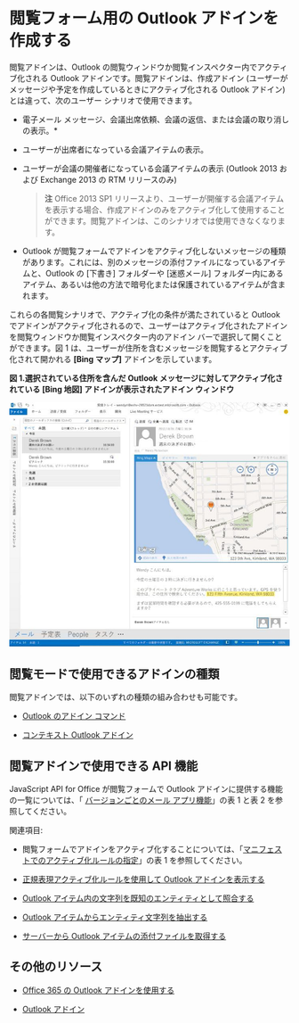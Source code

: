 
# <a name="create-outlook-addins-for-read-forms"></a>閲覧フォーム用の Outlook アドインを作成する

閲覧アドインは、Outlook の閲覧ウィンドウか閲覧インスペクター内でアクティブ化される Outlook アドインです。閲覧アドインは、作成アドイン (ユーザーがメッセージや予定を作成しているときにアクティブ化される Outlook アドイン) とは違って、次のユーザー シナリオで使用できます。


- 電子メール メッセージ、会議出席依頼、会議の返信、または会議の取り消しの表示。*
    
- ユーザーが出席者になっている会議アイテムの表示。
    
- ユーザーが会議の開催者になっている会議アイテムの表示 (Outlook 2013 および Exchange 2013 の RTM リリースのみ)
    
     >**注** Office 2013 SP1 リリースより、ユーザーが開催する会議アイテムを表示する場合、作成アドインのみをアクティブ化して使用することができます。閲覧アドインは、このシナリオでは使用できなくなります。
* Outlook が閲覧フォームでアドインをアクティブ化しないメッセージの種類があります。これには、別のメッセージの添付ファイルになっているアイテムと、Outlook の [下書き] フォルダーや [迷惑メール] フォルダー内にあるアイテム、あるいは他の方法で暗号化または保護されているアイテムが含まれます。

これらの各閲覧シナリオで、アクティブ化の条件が満たされていると Outlook でアドインがアクティブ化されるので、ユーザーはアクティブ化されたアドインを閲覧ウィンドウか閲覧インスペクター内のアドイン バーで選択して開くことができます。図 1 は、ユーザーが住所を含むメッセージを閲覧するとアクティブ化されて開かれる  **[Bing マップ]** アドインを示しています。


**図 1.選択されている住所を含んだ Outlook メッセージに対してアクティブ化されている [Bing 地図] アドインが表示されたアドイン ウィンドウ**

![Outlook の Bing Maps メール アプリ](../../images/off15appsdk_BingMapMailAppScreenshot.jpg)


## <a name="types-of-addins-available-in-read-mode"></a>閲覧モードで使用できるアドインの種類


閲覧アドインでは、以下のいずれの種類の組み合わせも可能です。


- [Outlook のアドイン コマンド](../outlook/add-in-commands-for-outlook.md)
    
- [コンテキスト Outlook アドイン](../outlook/contextual-outlook-add-ins.md)
    

## <a name="api-features-available-to-read-addins"></a>閲覧アドインで使用できる API 機能


JavaScript API for Office が閲覧フォームで Outlook アドインに提供する機能の一覧については、「 [バージョンごとのメール アプリ機能](http://msdn.microsoft.com/library/f34e2f44-8c9d-4e90-b1d7-3f29506adb92%28Office.15%29.aspx)」の表 1 と表 2 を参照してください。 

関連項目:


- 閲覧フォームでアドインをアクティブ化することについては、「[マニフェストでのアクティブ化ルールの指定](../outlook/manifests/activation-rules.md#specify-activation-rules-in-a-manifest)」の表 1 を参照してください。
    
- [正規表現アクティブ化ルールを使用して Outlook アドインを表示する](../outlook/use-regular-expressions-to-show-an-outlook-add-in.md)
    
- [Outlook アイテム内の文字列を既知のエンティティとして照合する](../outlook/match-strings-in-an-item-as-well-known-entities.md)
    
- [Outlook アイテムからエンティティ文字列を抽出する](../outlook/extract-entity-strings-from-an-item.md)
    
- [サーバーから Outlook アイテムの添付ファイルを取得する](../outlook/get-attachments-of-an-outlook-item.md)
    

## <a name="additional-resources"></a>その他のリソース



- [Office 365 の Outlook アドインを使用する](https://dev.outlook.com/MailAppsGettingStarted/GetStarted.aspx)
    
- [Outlook アドイン](../outlook/outlook-add-ins.md)
    
